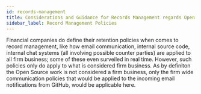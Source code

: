 ```yaml
---
id: records-management
title: Considerations and Guidance for Records Management regards Open Source
sidebar_label: Record Management Policies
---
```


Financial companies do define their retention policies when comes to record management, like how email communication, internal source code, internal chat systems (all involving possible counter parties) are applied to all firm business; some of these even surveiled in real time. However, such policies only do apply to what is considered firm business. As by definiton the Open Source work is not considered a firm business, only the firm wide communication policies that would be applied to the incoming email notifications from GitHub, would be applicable here.
